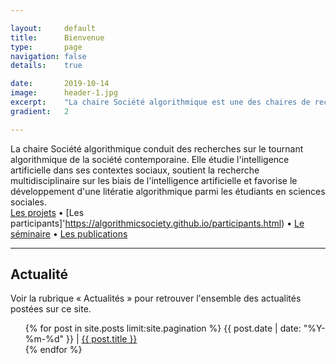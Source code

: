```yaml
---

layout:     default
title:      Bienvenue
type:       page
navigation: false
details:    true

date:       2019-10-14
image:      header-1.jpg
excerpt:    "La chaire Société algorithmique est une des chaires de recherche de l'institut <b>MIAI</b> (Multidisciplinary Institute in Artificial Intelligence) de l'Université Grenoble Alpes"
gradient:   2

---
```


La chaire Société algorithmique conduit des recherches sur le tournant algorithmique de la société contemporaine. Elle étudie l'intelligence artificielle dans ses contextes sociaux, soutient la recherche multidisciplinaire sur les biais de l'intelligence artificielle et favorise le développement d'une litératie algorithmique parmi les étudiants en sciences sociales.<br>
[Les projets](https://algorithmicsociety.github.io/projets.html) • [Les participants]'https://algorithmicsociety.github.io/participants.html) • [Le séminaire](https://algorithmicsociety.github.io/seminaire.html) • [Les publications](https://algorithmicsociety.github.io/publications.html)

<hr>

<h2>Actualité</h2>
<p>Voir la rubrique « Actualités » pour retrouver l'ensemble des actualités postées sur ce site.</p>

<ul class="post-list">
{% for post in site.posts limit:site.pagination %}
      <span class="post-meta">{{ post.date | date: "%Y-%m-%d" }}
      </span> |
        <a class="post-link" href="{{ post.url | prepend: site.baseurl }}">
          {{ post.title }}
        </a>
      <br>
{% endfor %}
</ul>
